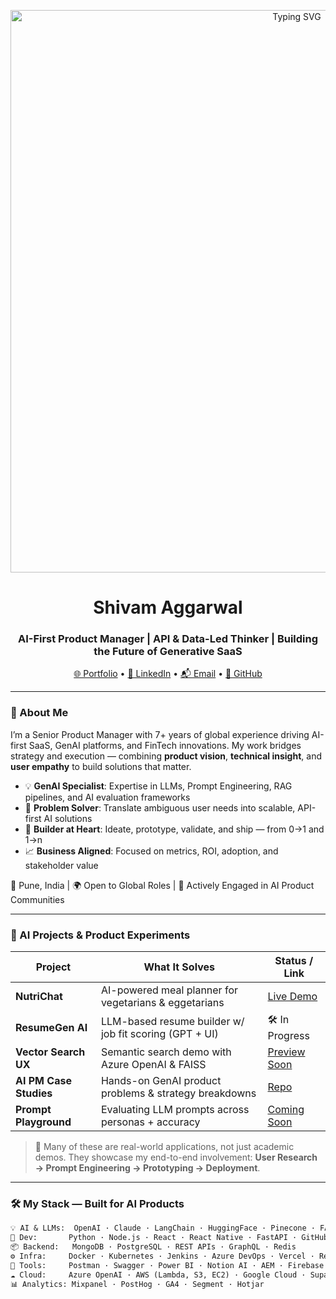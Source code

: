 <!-- Profile Banner -->
<p align="center">
  <img width="900" src="https://readme-typing-svg.herokuapp.com?font=Fira+Code&size=24&pause=1500&color=36BCF7&center=true&vCenter=true&width=900&lines=👋+Hi%2C+I'm+Shivam+Aggarwal;AI+Product+Leader+%7C+LLM+Strategist+%7C+Tech-first+Thinker;Driving+GenAI-powered+SaaS+from+0%E2%80%93>1" alt="Typing SVG" />
</p>

<h1 align="center">Shivam Aggarwal</h1>
<h3 align="center">AI-First Product Manager | API & Data-Led Thinker | Building the Future of Generative SaaS</h3>

<p align="center">
  <a href="https://shivam-aggarwal-git.github.io/portfolio/">🌐 Portfolio</a> • 
  <a href="https://www.linkedin.com/in/shivam-aggarwal/">💼 LinkedIn</a> • 
  <a href="mailto:aggarwalshivam1991@gmail.com">📬 Email</a> • 
  <a href="https://github.com/shivam-aggarwal-git">📁 GitHub</a>
</p>

---

### 🧠 About Me

I’m a Senior Product Manager with 7+ years of global experience driving AI-first SaaS, GenAI platforms, and FinTech innovations. My work bridges strategy and execution — combining **product vision**, **technical insight**, and **user empathy** to build solutions that matter.

- 💡 **GenAI Specialist**: Expertise in LLMs, Prompt Engineering, RAG pipelines, and AI evaluation frameworks
- 🧩 **Problem Solver**: Translate ambiguous user needs into scalable, API-first AI solutions
- 🧪 **Builder at Heart**: Ideate, prototype, validate, and ship — from 0→1 and 1→n
- 📈 **Business Aligned**: Focused on metrics, ROI, adoption, and stakeholder value

📍 Pune, India | 🌍 Open to Global Roles | 💬 Actively Engaged in AI Product Communities

---

### 🚀 AI Projects & Product Experiments

| Project                | What It Solves                                           | Status / Link |
|------------------------|----------------------------------------------------------|----------------|
| **NutriChat**          | AI-powered meal planner for vegetarians & eggetarians   | [Live Demo](https://nutrichat-llama.vercel.app) |
| **ResumeGen AI**       | LLM-based resume builder w/ job fit scoring (GPT + UI)   | 🛠️ In Progress |
| **Vector Search UX**   | Semantic search demo with Azure OpenAI & FAISS          | [Preview Soon](#) |
| **AI PM Case Studies** | Hands-on GenAI product problems & strategy breakdowns    | [Repo](https://github.com/shivam-aggarwal-git/AI-PM-Case-Studies) |
| **Prompt Playground**  | Evaluating LLM prompts across personas + accuracy        | [Coming Soon](#) |

> 🧪 Many of these are real-world applications, not just academic demos. They showcase my end-to-end involvement: **User Research → Prompt Engineering → Prototyping → Deployment**.

---

### 🛠️ My Stack — Built for AI Products

```txt
💡 AI & LLMs:  OpenAI · Claude · LangChain · HuggingFace · Pinecone · FAISS · RAG Pipelines
🧱 Dev:       Python · Node.js · React · React Native · FastAPI · GitHub Actions
📦 Backend:   MongoDB · PostgreSQL · REST APIs · GraphQL · Redis
⚙️ Infra:     Docker · Kubernetes · Jenkins · Azure DevOps · Vercel · Render
🧰 Tools:     Postman · Swagger · Power BI · Notion AI · AEM · Firebase
☁️ Cloud:     Azure OpenAI · AWS (Lambda, S3, EC2) · Google Cloud · Supabase
📊 Analytics: Mixpanel · PostHog · GA4 · Segment · Hotjar
